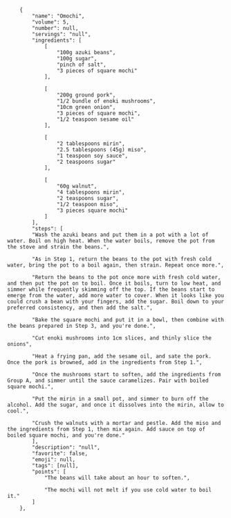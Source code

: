         {
            "name": "Omochi",
            "volume": 5,
            "number": null,
            "servings": "null",
            "ingredients": [
                [
                    "100g azuki beans",
                    "100g sugar",
                    "pinch of salt",
                    "3 pieces of square mochi"
                ],

                [
                    "200g ground pork",
                    "1/2 bundle of enoki mushrooms",
                    "10cm green onion",
                    "3 pieces of square mochi",
                    "1/2 teaspoon sesame oil"
                ],

                [
                    "2 tablespoons mirin",
                    "2.5 tablespoons (45g) miso",
                    "1 teaspoon soy sauce",
                    "2 teaspoons sugar"
                ],

                [
                    "60g walnut",
                    "4 tablespoons mirin",
                    "2 teaspoons sugar",
                    "1/2 teaspoon miso",
                    "3 pieces square mochi"
                ]
            ],
            "steps": [
            "Wash the azuki beans and put them in a pot with a lot of water. Boil on high heat. When the water boils, remove the pot from the stove and strain the beans.",

            "As in Step 1, return the beans to the pot with fresh cold water, bring the pot to a boil again, then strain. Repeat once more.",

            "Return the beans to the pot once more with fresh cold water, and then put the pot on to boil. Once it boils, turn to low heat, and simmer while frequently skimming off the top. If the beans start to emerge from the water, add more water to cover. When it looks like you could crush a bean with your fingers, add the sugar. Boil down to your preferred consistency, and then add the salt.",

            "Bake the square mochi and put it in a bowl, then combine with the beans prepared in Step 3, and you're done.",

            "Cut enoki mushrooms into 1cm slices, and thinly slice the onions",

            "Heat a frying pan, add the sesame oil, and sate the pork. Once the pork is browned, add in the ingredients from Step 1.",

            "Once the mushrooms start to soften, add the ingredients from Group A, and simmer until the sauce caramelizes. Pair with boiled square mochi.",

            "Put the mirin in a small pot, and simmer to burn off the alcohol. Add the sugar, and once it dissolves into the mirin, allow to cool.",

            "Crush the walnuts with a mortar and pestle. Add the miso and the ingredients from Step 1, then mix again. Add sauce on top of boiled square mochi, and you're done."
            ],
            "description": "null",
            "favorite": false,
            "emoji": null,
            "tags": [null],
            "points": [
                "The beans will take about an hour to soften.",

                "The mochi will not melt if you use cold water to boil it."
            ]
        },